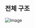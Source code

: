 ## 전체 구조
![Image](https://github.com/member-attachments/assets/1a6cbe38-e1eb-4ccc-92c3-8f007db7f50e)